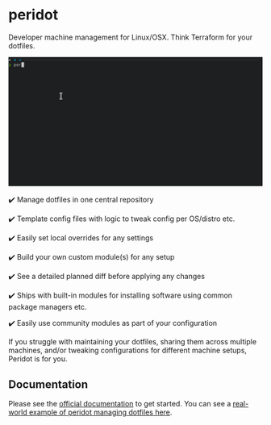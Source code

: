 # peridot

Developer machine management for Linux/OSX. Think Terraform for your dotfiles.

![demo](docs/demo.gif)

:heavy_check_mark: Manage dotfiles in one central repository

:heavy_check_mark: Template config files with logic to tweak config per OS/distro etc.

:heavy_check_mark: Easily set local overrides for any settings

:heavy_check_mark: Build your own custom module(s) for any setup

:heavy_check_mark: See a detailed planned diff before applying any changes

:heavy_check_mark: Ships with built-in modules for installing software using common package managers etc.

:heavy_check_mark: Easily use community modules as part of your configuration

If you struggle with maintaining your dotfiles, sharing them across multiple machines, and/or tweaking configurations for different machine setups, Peridot is for you.

## Documentation

Please see the [official documentation](https://www.liam-galvin.co.uk/peridot/guide) to get started. You can see a [real-world example of peridot managing dotfiles here](https://github.com/liamg/peridot-config).
